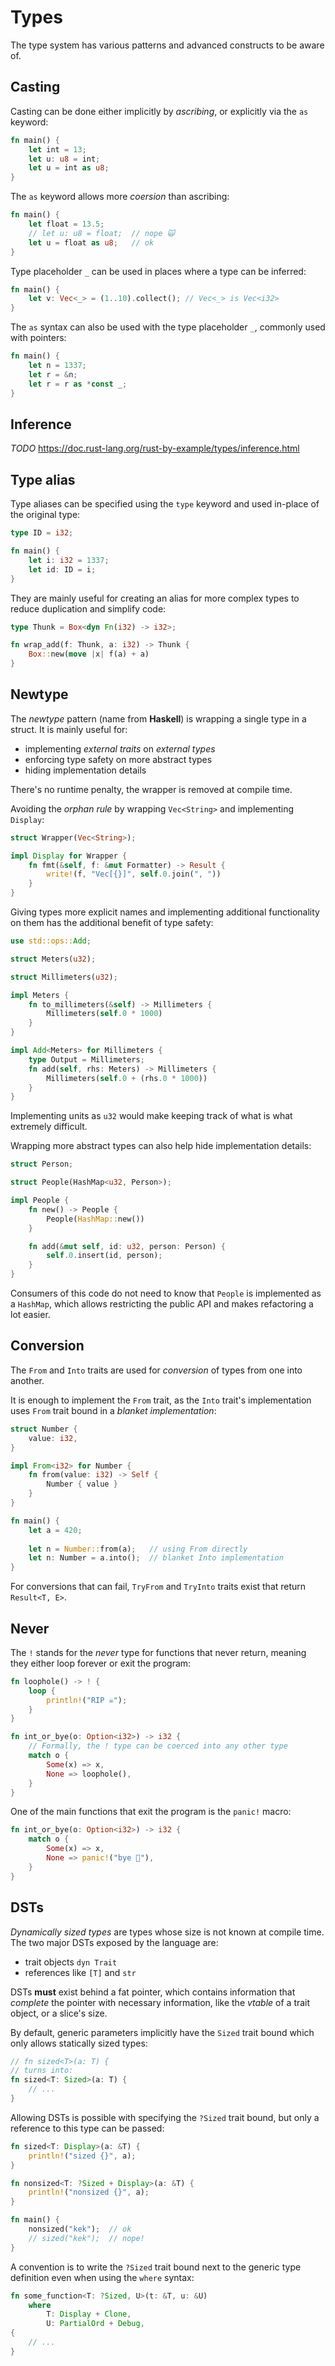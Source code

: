 # Types

The type system has various patterns and advanced constructs to be aware of.

## Casting

Casting can be done either implicitly by _ascribing_, or explicitly via the `as`
keyword:

```rust
fn main() {
    let int = 13;
    let u: u8 = int;
    let u = int as u8;
}
```

The `as` keyword allows more _coersion_ than ascribing:

```rust
fn main() {
    let float = 13.5;
    // let u: u8 = float;  // nope 🙀
    let u = float as u8;   // ok
}
```

Type placeholder `_` can be used in places where a type can be inferred:

```rust
fn main() {
    let v: Vec<_> = (1..10).collect(); // Vec<_> is Vec<i32>
}
```

The `as` syntax can also be used with the type placeholder `_`, commonly used
with pointers:

```rust
fn main() {
    let n = 1337;
    let r = &n;
    let r = r as *const _;
}
```

## Inference

_TODO_ https://doc.rust-lang.org/rust-by-example/types/inference.html

## Type alias

Type aliases can be specified using the `type` keyword and used in-place of the
original type:

```rust
type ID = i32;

fn main() {
    let i: i32 = 1337;
    let id: ID = i;
}
```

They are mainly useful for creating an alias for more complex types to reduce
duplication and simplify code:

```rust
type Thunk = Box<dyn Fn(i32) -> i32>;

fn wrap_add(f: Thunk, a: i32) -> Thunk {
    Box::new(move |x| f(a) + a)
}
```

## Newtype

The _newtype_ pattern (name from **Haskell**) is wrapping a single type in a
struct. It is mainly useful for:

- implementing _external traits_ on _external types_
- enforcing type safety on more abstract types
- hiding implementation details

There's no runtime penalty, the wrapper is removed at compile time.

Avoiding the _orphan rule_ by wrapping `Vec<String>` and implementing `Display`:

```rust
struct Wrapper(Vec<String>);

impl Display for Wrapper {
    fn fmt(&self, f: &mut Formatter) -> Result {
        write!(f, "Vec[{}]", self.0.join(", "))
    }
}
```

Giving types more explicit names and implementing additional functionality on
them has the additional benefit of type safety:

```rust
use std::ops::Add;

struct Meters(u32);

struct Millimeters(u32);

impl Meters {
    fn to_millimeters(&self) -> Millimeters {
        Millimeters(self.0 * 1000)
    }
}

impl Add<Meters> for Millimeters {
    type Output = Millimeters;
    fn add(self, rhs: Meters) -> Millimeters {
        Millimeters(self.0 + (rhs.0 * 1000))
    }
}
```

Implementing units as `u32` would make keeping track of what is what extremely
difficult.

Wrapping more abstract types can also help hide implementation details:

```rust
struct Person;

struct People(HashMap<u32, Person>);

impl People {
    fn new() -> People {
        People(HashMap::new())
    }

    fn add(&mut self, id: u32, person: Person) {
        self.0.insert(id, person);
    }
}
```

Consumers of this code do not need to know that `People` is implemented as
a `HashMap`, which allows restricting the public API and makes refactoring a lot
easier.

## Conversion

The `From` and `Into` traits are used for _conversion_ of types from one into
another.

It is enough to implement the `From` trait, as the `Into` trait's implementation
uses `From` trait bound in a _blanket implementation_:

```rust
struct Number {
    value: i32,
}

impl From<i32> for Number {
    fn from(value: i32) -> Self {
        Number { value }
    }
}

fn main() {
    let a = 420;
    
    let n = Number::from(a);   // using From directly
    let n: Number = a.into();  // blanket Into implementation
}
```

For conversions that can fail, `TryFrom` and `TryInto` traits exist that return
`Result<T, E>`.

## Never

The `!` stands for the _never_ type for functions that never return, meaning
they either loop forever or exit the program:

```rust
fn loophole() -> ! {
    loop {
        println!("RIP ☠️");
    }
}

fn int_or_bye(o: Option<i32>) -> i32 {
    // Formally, the ! type can be coerced into any other type
    match o {
        Some(x) => x,
        None => loophole(),
    }
}
```

One of the main functions that exit the program is the `panic!` macro:

```rust
fn int_or_bye(o: Option<i32>) -> i32 {
    match o {
        Some(x) => x,
        None => panic!("bye 👋"),
    }
}
```

## DSTs

_Dynamically sized types_ are types whose size is not known at compile time. The
two major DSTs exposed by the language are:

- trait objects `dyn Trait`
- references like `[T]` and `str`

DSTs **must** exist behind a fat pointer, which contains information that
_complete_ the pointer with necessary information, like the _vtable_ of a trait
object, or a slice's size.

By default, generic parameters implicitly have the `Sized` trait bound which
only allows statically sized types:

```rust
// fn sized<T>(a: T) {
// turns into:
fn sized<T: Sized>(a: T) {
    // ...
}
```

Allowing DSTs is possible with specifying the `?Sized` trait bound, but only a
reference to this type can be passed:

```rust
fn sized<T: Display>(a: &T) {
    println!("sized {}", a);
}

fn nonsized<T: ?Sized + Display>(a: &T) {
    println!("nonsized {}", a);
}

fn main() {
    nonsized("kek");  // ok
    // sized("kek");  // nope!
}
```

A convention is to write the `?Sized` trait bound next to the generic type
definition even when using the `where` syntax:

```rust
fn some_function<T: ?Sized, U>(t: &T, u: &U)
    where
        T: Display + Clone,
        U: PartialOrd + Debug,
{
    // ...
}
```
